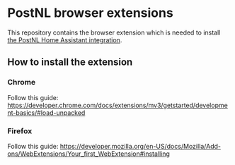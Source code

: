 # PostNL browser extensions

This repository contains the browser extension which is needed to install [the PostNL Home Assistant integration](https://github.com/arjenbos/ha-postnl).


## How to install the extension
### Chrome
Follow this guide: https://developer.chrome.com/docs/extensions/mv3/getstarted/development-basics/#load-unpacked

### Firefox
Follow this guide: https://developer.mozilla.org/en-US/docs/Mozilla/Add-ons/WebExtensions/Your_first_WebExtension#installing
